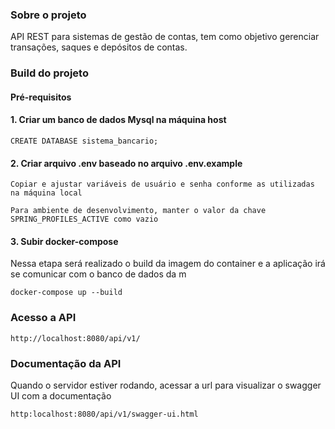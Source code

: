 ### Sobre o projeto
API REST para sistemas de gestão de contas, tem como objetivo gerenciar transações, saques e depósitos de contas.

### Build do projeto

#### Pré-requisitos

#### 1. Criar um banco de dados Mysql na máquina host

```
CREATE DATABASE sistema_bancario;
```

#### 2. Criar arquivo .env baseado no arquivo .env.example

```
Copiar e ajustar variáveis de usuário e senha conforme as utilizadas na máquina local
```
```
Para ambiente de desenvolvimento, manter o valor da chave SPRING_PROFILES_ACTIVE como vazio
```

#### 3. Subir docker-compose
Nessa etapa será realizado o build da imagem do container e a aplicação irá se comunicar com o banco de dados da m
```
docker-compose up --build
```

### Acesso a API
```
http://localhost:8080/api/v1/
```

### Documentação da API

Quando o servidor estiver rodando, acessar a url para visualizar o swagger UI com a documentação
```
http:localhost:8080/api/v1/swagger-ui.html
```
